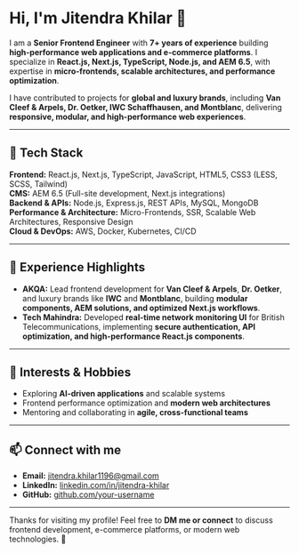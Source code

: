 # Hi, I'm Jitendra Khilar 👋

I am a **Senior Frontend Engineer** with **7+ years of experience** building **high-performance web applications and e-commerce platforms**. I specialize in **React.js, Next.js, TypeScript, Node.js, and AEM 6.5**, with expertise in **micro-frontends, scalable architectures, and performance optimization**.

I have contributed to projects for **global and luxury brands**, including **Van Cleef & Arpels, Dr. Oetker, IWC Schaffhausen, and Montblanc**, delivering **responsive, modular, and high-performance web experiences**.

---

## 🔧 Tech Stack

**Frontend:** React.js, Next.js, TypeScript, JavaScript, HTML5, CSS3 (LESS, SCSS, Tailwind)  
**CMS:** AEM 6.5 (Full-site development, Next.js integrations)  
**Backend & APIs:** Node.js, Express.js, REST APIs, MySQL, MongoDB  
**Performance & Architecture:** Micro-Frontends, SSR, Scalable Web Architectures, Responsive Design  
**Cloud & DevOps:** AWS, Docker, Kubernetes, CI/CD  

---

## 💼 Experience Highlights

- **AKQA:** Lead frontend development for **Van Cleef & Arpels**, **Dr. Oetker**, and luxury brands like **IWC** and **Montblanc**, building **modular components, AEM solutions, and optimized Next.js workflows**.  
- **Tech Mahindra:** Developed **real-time network monitoring UI** for British Telecommunications, implementing **secure authentication, API optimization, and high-performance React.js components**.  

---

## 🌱 Interests & Hobbies

- Exploring **AI-driven applications** and scalable systems  
- Frontend performance optimization and **modern web architectures**  
- Mentoring and collaborating in **agile, cross-functional teams**  

---

## 📫 Connect with me

- **Email:** [jitendra.khilar1196@gmail.com](mailto:jitendra.khilar1196@gmail.com)  
- **LinkedIn:** [linkedin.com/in/jitendra-khilar](https://www.linkedin.com/in/jitendra-khilar)  
- **GitHub:** [github.com/your-username](https://github.com/your-username)  

---

Thanks for visiting my profile! Feel free to **DM me or connect** to discuss frontend development, e-commerce platforms, or modern web technologies. 🚀
